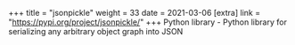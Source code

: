 +++
title = "jsonpickle"
weight = 33
date = 2021-03-06
[extra]
link = "https://pypi.org/project/jsonpickle/"
+++
Python library - Python library for serializing any arbitrary object graph into JSON

